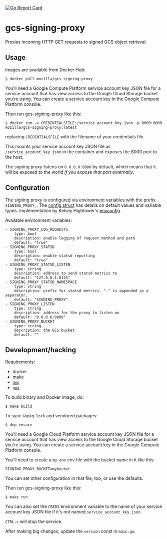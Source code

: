[![Go Report Card](https://goreportcard.com/badge/github.com/mozilla-services/gcs-signing-proxy)](https://goreportcard.com/report/github.com/mozilla-services/gcs-signing-proxy)

# gcs-signing-proxy

Proxies incoming HTTP GET requests to signed GCS object retrieval.

## Usage

Images are available from Docker Hub:

```
$ docker pull mozilla/gcs-signing-proxy
```

You'll need a Google Compute Platform service account key JSON file for a service account that has view access to the Google Cloud Storage bucket you're using. You can create a service account key in the Google Compute Platform console.

Then run gcs-signing-proxy like this:

```
$ docker run -v CREDENTIALSFILE:/service_account_key.json -p 8000:8000 mozilla/gcs-signing-proxy:latest
```

replacing `CREDENTIALSFILE` with the filename of your credentials file.

This mounts your service account key JSON file as `/service_account_key.json` in the container and exposes the 8000 port to the host.

The signing proxy listens on `0.0.0.0:8000` by default, which means that it will be exposed to the world _if you expose that port externally_.

## Configuration

The signing proxy is configured via environment variables with the prefix `SIGNING_PROXY_`. The [config struct](https://github.com/mozilla-services/gcs-signing-proxy/blob/master/main.go#L83-L92) has details on default values and variable types. Implementation by Kelsey Hightower's [envconfig](github.com/kelseyhightower/envconfig).

Available environment variables:

    - SIGNING_PROXY_LOG_REQUESTS
        type: bool
        description: enable logging of request method and path
        default: "true"
    - SIGNING_PROXY_STATSD
        type: bool
        description: enable statsd reporting
        default: "true"
    - SIGNING_PROXY_STATSD_LISTEN
        type: string
        description: address to send statsd metrics to
        default: "127.0.0.1:8125"
    - SIGNING_PROXY_STATSD_NAMESPACE
        type: string
        description: prefix for statsd metrics. "." is appended as a separator.
        default: "SIGNING_PROXY"
    - SIGNING_PROXY_LISTEN
        type: string
        description: address for the proxy to listen on
        default: "0.0.0.0:8000"
    - SIGNING_PROXY_BUCKET
        type: string
        description: the GCS bucket
        default: ""


## Development/hacking

Requirements:

* docker
* make
* [`dep`](https://golang.github.io/dep/)
* [`gox`](https://github.com/mitchellh/gox)

To build binary and Docker image, do:

```
$ make build
```

To sync `Gopkg.lock` and vendored packages:

```
$ dep ensure
```

You'll need a Google Cloud Platform service account key JSON file for a service account that has view access to the Google Cloud Storage bucket you're using. You can create a service account key in the Google Compute Platform console.

You'll need to create a `my.env` env file with the bucket name in it like this:

```
SIGNING_PROXY_BUCKET=mybucket
```

You can set other configuration in that file, too, or use the defaults.

Then run gcs-signing-proxy like this:

```
$ make run
```

You can also set the `CREDS` environment variable to the name of your service account key JSON file if it's not named `service_account_key.json`.

`CTRL-c` will stop the service.

After making big changes, update the `version` const in `main.go`.
